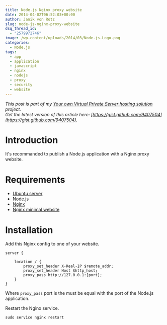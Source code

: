 ```yaml
---
title: Node.js Nginx proxy website
date: 2014-04-02T06:52:03+00:00
author: Janik von Rotz
slug: node-js-nginx-proxy-website
dsq_thread_id:
  - "2579972746"
image: /wp-content/uploads/2014/03/Node.js-Logo.png
categories:
  - Node.js
tags:
  - app
  - application
  - javascript
  - nginx
  - nodejs
  - proxy
  - security
  - website
---
```

*This post is part of my [Your own Virtual Private Server hosting solution](https://janikvonrotz.ch/your-own-virtual-private-server-hosting-solution/) project.*  
*Get the latest version of this article here: [https://gist.github.com/9407504](https://gist.github.com/9407504).*

# Introduction

It's recommanded to publish a Node.js application with a Nginx proxy website.
<!--more-->
# Requirements

* [Ubuntu server](https://janikvonrotz.ch/2014/03/13/deploy-ubuntu-server/)
* [Node.js](https://janikvonrotz.ch/2014/03/27/install-node/)
* [Nginx](https://janikvonrotz.ch/2014/03/31/install-nginx/)
* [Nginx minimal website](https://janikvonrotz.ch/2014/04/01/nginx-minimal-website/)

# Installation

Add this Nginx config to one of your website.
```
server {

    location / {
        proxy_set_header X-Real-IP $remote_addr;
        proxy_set_header Host $http_host;
        proxy_pass http://127.0.0.1:[port];
    }
}
```
Where `proxy_pass` port is the must be equal with the port of the Node.js application.

Restart the Nginx service.

    sudo service nginx restart
